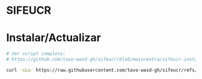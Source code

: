 # SIFEUCR

# Instalar/Actualizar

```sh
# Ver script completo:
# https://github.com/tavo-wasd-gh/sifeucr/blob/main/extra/sifeucr-install.sh

curl -sLo- https://raw.githubusercontent.com/tavo-wasd-gh/sifeucr/refs/heads/main/extra/sifeucr-install.sh | sudo sh
```
